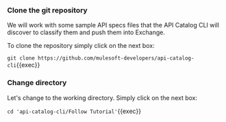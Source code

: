 
### Clone the git repository

We will work with some sample API specs files that the API Catalog CLI will discover to classify them and push them into Exchange.

To clone the repository simply click on the next box:

`git clone https://github.com/mulesoft-developers/api-catalog-cli`{{exec}}

### Change directory

Let's change to the working directory. Simply click on the next box:

`cd 'api-catalog-cli/Follow Tutorial'`{{exec}}


